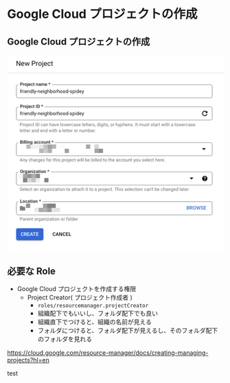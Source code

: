 # Google Cloud プロジェクトの作成


## Google Cloud プロジェクトの作成

![](./_img/01.png)

## 必要な Role

+ Google Cloud プロジェクトを作成する権限
  + Project Creator( プロジェクト作成者 )
    + `roles/resourcemanager.projectCreator`
    + 組織配下でもいいし、フォルダ配下でも良い
    + 組織直下でつけると、組織の名前が見える
    + フォルダにつけると、フォルダ配下が見えるし、そのフォルダ配下のフォルダを見れる


https://cloud.google.com/resource-manager/docs/creating-managing-projects?hl=en


















test
